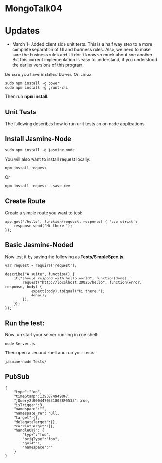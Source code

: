 # MongoTalk04

# Updates

- March 1- Added client side unit tests. This is a half way step to a more
complete separation of UI and business rules. Also, we need to make sure
the business rules and Ui don't know so much about one another. But this
current implementation is easy to understand, if you understood the earlier
versions of this program.

Be sure you have installed Bower. On Linux:

	sudo npm install -g bower
	sudo npm install -g grunt-cli

Then run **npm install**.

## Unit Tests

The following describes how to run unit tests on on node applications 
	
## Install Jasmine-Node

	sudo npm install -g jasmine-node
	
You will also want to install request locally:

	npm install request
	
Or

	npm install request --save-dev
	
## Create Route

Create a simple route you want to test:

	app.get('/hello', function(request, response) { 'use strict';
		response.send('Hi there.');
	});
	
## Basic Jasmine-Noded

Now test it by saving the following as **Tests/SimpleSpec.js**:

	var request = require('request');

	describe("A suite", function() {
		it("should respond with hello world", function(done) {
			request("http://localhost:30025/hello", function(error, response, body) {
				expect(body).toEqual("Hi there.");
				done();
			});
		});
	}); 

## Run the test:

Now run start your server running in one shell:

	node Server.js
	
Then open a second shell and run your tests:

	jasmine-node Tests/
	
## PubSub

	{	
		"type":"foo",
		"timeStamp":1393874949067,
		"jQuery210004470331803895533":true,
		"isTrigger":3,
		"namespace":"",
		"namespace_re": null,
		"target":{},
		"delegateTarget":{},
		"currentTarget":{},
		"handleObj": {
			"type":"foo",
			"origType":"foo",
			"guid":1,
			"namespace":""
		}
	}

